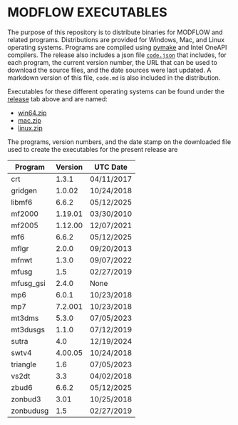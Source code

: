 # MODFLOW EXECUTABLES

The purpose of this repository is to distribute binaries for MODFLOW and related programs. Distributions are provided for Windows, Mac, and Linux operating systems. Programs are compiled using [pymake](https://github.com/modflowpy/pymake) and Intel OneAPI compilers. The release also includes a json file [`code.json`](https://github.com/MODFLOW-ORG/executables/releases/latest/download/code.json) that includes, for each program, the current version number, the URL that can be used to download the source files, and the date sources were last updated. A markdown version of this file, `code.md` is also included in the distribution.

Executables for these different operating systems can be found under the [release](https://github.com/MODFLOW-ORG/executables/releases) tab above and are named:

* [win64.zip](https://github.com/MODFLOW-ORG/executables/releases/latest/download/win64.zip)
* [mac.zip](https://github.com/MODFLOW-ORG/executables/releases/latest/download/mac.zip)
* [linux.zip](https://github.com/MODFLOW-ORG/executables/releases/latest/download/linux.zip)

The programs, version numbers, and the date stamp on the downloaded file used to create the executables for the present release are

| Program | Version | UTC Date |
| ------- | ------- | ---- |
| crt | 1.3.1 | 04/11/2017 |
| gridgen | 1.0.02 | 10/24/2018 |
| libmf6 | 6.6.2 | 05/12/2025 |
| mf2000 | 1.19.01 | 03/30/2010 |
| mf2005 | 1.12.00 | 12/07/2021 |
| mf6 | 6.6.2 | 05/12/2025 |
| mflgr | 2.0.0 | 09/20/2013 |
| mfnwt | 1.3.0 | 09/07/2022 |
| mfusg | 1.5 | 02/27/2019 |
| mfusg_gsi | 2.4.0 | None |
| mp6 | 6.0.1 | 10/23/2018 |
| mp7 | 7.2.001 | 10/23/2018 |
| mt3dms | 5.3.0 | 07/05/2023 |
| mt3dusgs | 1.1.0 | 07/12/2019 |
| sutra | 4.0 | 12/19/2024 |
| swtv4 | 4.00.05 | 10/24/2018 |
| triangle | 1.6 | 07/05/2023 |
| vs2dt | 3.3 | 04/02/2018 |
| zbud6 | 6.6.2 | 05/12/2025 |
| zonbud3 | 3.01 | 10/25/2018 |
| zonbudusg | 1.5 | 02/27/2019 |
